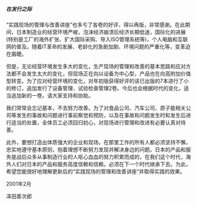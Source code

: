 ##### 在发行之际

“实践现场的管理与改善讲座”也多亏了各卷的好评，得以再版，非常感谢。在此期间，日本制造业的经营环境严峻，泡沫经济崩溃后经济长期低迷，国际化的进展(特别是工厂的海外扩张、扩大国际采购、导入ISO管理系统等)，个人电脑和互联网的普及。随着IT革命的发展、老龄化的急剧加剧、环境问题的严重化等，变革迫在眉睫。

但是，无论经营环境发生多大的变化，生产现场的管理和改善的基本思路和应对方法都不会发生太大的变化，但现场正在向以设备为中心型，产品也在向高附加价值型转变。为了应对经营环境的变化，对年初版获得好评的该已出版的7本进行了小的修订，追加发行了设备管理、试验检查管理2卷。今后也会根据时代的变化，适当追加新的一卷。请大家支持和协助。

我们常常会忘记基本，不去努力改善。为了对食品公司、汽车公司、原子能相关公司等发生的事故和问题进行事前察觉和预防，以及在事故和问题发生时和发生后进行适当的处置，全体员工必须回归初心，对现场进行管理和改进有必要认真对待善。

此外，要想打造出体质强大的企业和现场，在那里工作的所有人都必须坚持不懈，忠实地遵守基本原则，抱着理想不断努力发现并解决身边的问题。日本的产品和服务是战后众多从事制造行业的人呕心血血的努力积累而成的，在我们这个时代，海外人们对日本的产品和服务高度信赖和信赖。必须在下一个时代继承下去。为此，希望您能很好地理解更新后的“实践现场的管理和改善讲座”并取得实践的效果。

2001年2月

泽田善次郎
